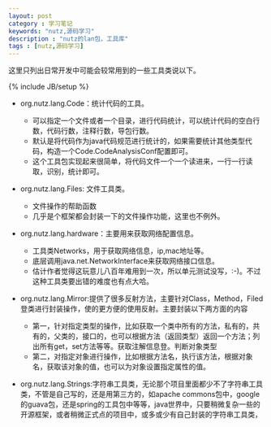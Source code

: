 ```yaml
---
layout: post
category : 学习笔记 
keywords: "nutz,源码学习"
description : "nutz的lan包，工具库"
tags : [nutz,源码学习]
---
```


这里只列出日常开发中可能会较常用到的一些工具类说以下。

<!--break-->

{% include JB/setup %}

- org.nutz.lang.Code：统计代码的工具。
    - 可以指定一个文件或者一个目录，进行代码统计，可以统计代码的空白行数，代码行数，注释行数，导包行数。
    - 默认是将代码作为java代码规范进行统计的，如果需要统计其他类型代码，构造一个Code.CodeAnalysisConf配置即可。
    - 这个工具包实现起来很简单，将代码文件一个一个读进来，一行一行读取，识别，统计即可。
- org.nutz.lang.Files: 文件工具类。
    - 文件操作的帮助函数
    - 几乎是个框架都会封装一下的文件操作功能，这里也不例外。
    
- org.nutz.lang.hardware：主要用来获取网络配置信息。
    - 工具类Networks，用于获取网络信息，ip,mac地址等。
    - 底层调用java.net.NetworkInterface来获取网络接口信息。
    - 估计作者觉得这玩意儿八百年难用到一次，所以单元测试没写，:-)。不过这种工具类要出错的难度也有点大哈。
    
- org.nutz.lang.Mirror:提供了很多反射方法，主要针对Class，Method，Filed登类进行封装操作，使的更方便的使用反射。主要封装以下两方面的内容
    - 第一，针对指定类型的操作，比如获取一个类中所有的方法，私有的，共有的，父类的，接口的，也可以根据方法（返回类型）返回一个方法；列出所有get，set方法等等。获取注解信息登。判断对象类型
    - 第二，对指定对象进行操作，比如根据方法名，执行该方法，根据对象名，获取该对象的值，也可以为对象设置指定属性的值。
    
- org.nutz.lang.Strings:字符串工具类，无论那个项目里面都少不了字符串工具类，不管是自己写的，还是用第三方的，如apache commons包中，google的guava包，还是spring的工具包中等等，java世界中，只要稍微复杂一些的开源框架，或者稍微正式点的项目中，或多或少有自己封装的字符串工具类，
    
    
    
